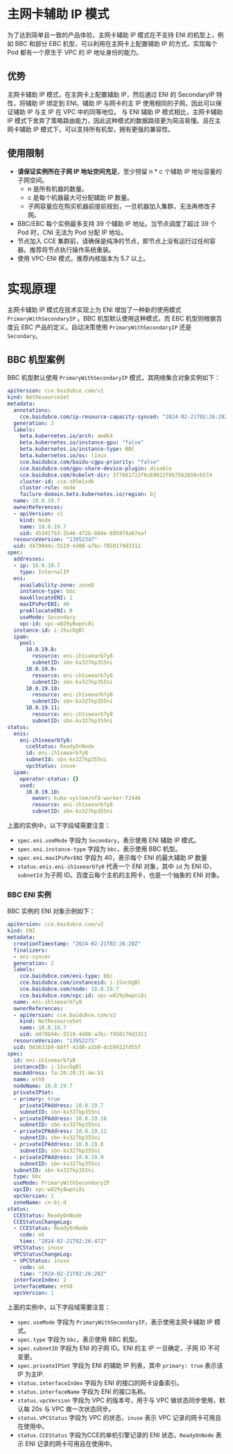 # 主网卡辅助 IP 模式
为了达到简单且一致的产品体验，主网卡辅助 IP 模式在不支持 ENI 的机型上，例如 BBC 和部分 EBC 机型，可以利用在主网卡上配置辅助 IP 的方式，实现每个 Pod 都有一个原生于 VPC 的 IP 地址身份的能力。

## 优势
主网卡辅助 IP 模式，在主网卡上配置辅助 IP，然后通过 ENI 的 SecondaryIP 特性，将辅助 IP 绑定到 ENI。辅助 IP 与网卡的主 IP 使用相同的子网，因此可以保证辅助 IP 与主 IP 在 VPC 中的同等地位。
与 ENI 辅助 IP 模式相比，主网卡辅助 IP 模式下舍弃了策略路由能力，因此这种模式的数据路径更为简洁易懂。且在主网卡辅助 IP 模式下，可以支持所有机型，拥有更强的兼容性。

## 使用限制
* **请保证实例所在子网 IP 地址空间充足**，至少预留 n * c 个辅助 IP 地址容量的子网空间。
    * n 是所有机器的数量。
    * c 是每个机器最大可分配辅助 IP 数量。
    * 子网容量应在购买机器前提前规划，一旦机器加入集群，无法再修改子网。
* BBC/EBC 每个实例最多支持 39 个辅助 IP 地址。当节点调度了超过 39 个 Pod 时，CNI 无法为 Pod 分配 IP 地址。
* 节点加入 CCE 集群前，请确保是纯净的节点，即节点上没有运行过任何容器。推荐将节点执行操作系统重装。
* 使用 VPC-ENI 模式，推荐内核版本为 5.7 以上。

# 实现原理
主网卡辅助 IP 模式在技术实现上为 ENI 增加了一种新的使用模式 `PrimaryWithSecondaryIP` 。BBC 机型默认使用这种模式，而 EBC 机型则根据百度云 EBC 产品的定义，自动决策使用 `PrimaryWithSecondaryIP` 还是 `Secondary`。
## BBC 机型案例
BBC 机型默认使用 `PrimaryWithSecondaryIP` 模式，其网络集合对象实例如下：

```yaml
apiVersion: cce.baidubce.com/v2
kind: NetResourceSet
metadata:
  annotations:
    cce.baidubce.com/ip-resource-capacity-synced: "2024-02-21T02:26:28Z"
  generation: 3
  labels:
    beta.kubernetes.io/arch: amd64
    beta.kubernetes.io/instance-gpu: "false"
    beta.kubernetes.io/instance-type: BBC
    beta.kubernetes.io/os: linux
    cce.baidubce.com/baidu-cgpu-priority: "false"
    cce.baidubce.com/gpu-share-device-plugin: disable
    cce.baidubce.com/kubelet-dir: 2f7661722f6c69622f6b7562656c6574
    cluster-id: cce-z85m1xdk
    cluster-role: node
    failure-domain.beta.kubernetes.io/region: bj
  name: 10.0.19.7
  ownerReferences:
  - apiVersion: v1
    kind: Node
    name: 10.0.19.7
    uid: 45341763-2b46-472b-884e-695974a67eaf
  resourceVersion: "13952347"
  uid: d479844c-5519-4d08-a7bc-f850179d3311
spec:
  addresses:
  - ip: 10.0.19.7
    type: InternalIP
  eni:
    availability-zone: zoneD
    instance-type: bbc
    maxAllocateENI: 1
    maxIPsPerENI: 40
    preAllocateENI: 0
    useMode: Secondary
    vpc-id: vpc-w829y8wpni8i
  instance-id: i-1SvcOgBl
  ipam:
    pool:
      10.0.19.8:
        resource: eni-ih1seearb7y8
        subnetID: sbn-kx327kp355ni
      10.0.19.9:
        resource: eni-ih1seearb7y8
        subnetID: sbn-kx327kp355ni
      10.0.19.10:
        resource: eni-ih1seearb7y8
        subnetID: sbn-kx327kp355ni
      10.0.19.11:
        resource: eni-ih1seearb7y8
        subnetID: sbn-kx327kp355ni
status:
  enis:
    eni-ih1seearb7y8:
      cceStatus: ReadyOnNode
      id: eni-ih1seearb7y8
      subnetId: sbn-kx327kp355ni
      vpcStatus: inuse
  ipam:
    operator-status: {}
    used:
      10.0.19.10:
        owner: kube-system/nfd-worker-f244k
        resource: eni-ih1seearb7y8
        subnetID: sbn-kx327kp355ni
```

上面的实例中，以下字段域需要注意：
* `spec.eni.useMode` 字段为 `Secondary`，表示使用 ENI 辅助 IP 模式。
* `spec.eni.instance-type` 字段为 `bbc`，表示使用 BBC 机型。
* `spec.eni.maxIPsPerENI` 字段为 40，表示每个 ENI 的最大辅助 IP 数量
* `status.enis.eni-ih1seearb7y8` 代表一个 ENI 对象，其中 `id` 为 ENI ID，`subnetId` 为子网 ID。百度云每个主机的主网卡，也是一个抽象的 ENI 对象。

### BBC ENI 实例
BBC 实例的 ENI 对象示例如下：
```yaml
apiVersion: cce.baidubce.com/v2
kind: ENI
metadata:
  creationTimestamp: "2024-02-21T02:26:28Z"
  finalizers:
  - eni-syncer
  generation: 2
  labels:
    cce.baidubce.com/eni-type: bbc
    cce.baidubce.com/instanceid: i-1SvcOgBl
    cce.baidubce.com/node: 10.0.19.7
    cce.baidubce.com/vpc-id: vpc-w829y8wpni8i
  name: eni-ih1seearb7y8
  ownerReferences:
  - apiVersion: cce.baidubce.com/v2
    kind: NetResourceSet
    name: 10.0.19.7
    uid: d479844c-5519-4d08-a7bc-f850179d3311
  resourceVersion: "13952271"
  uid: 0d1631b9-68ff-42d0-a1b0-dcb9922fd55f
spec:
  id: eni-ih1seearb7y8
  instanceID: i-1SvcOgBl
  macAddress: fa:20:20:31:4e:53
  name: eth0
  nodeName: 10.0.19.7
  privateIPSet:
  - primary: true
    privateIPAddress: 10.0.19.7
    subnetID: sbn-kx327kp355ni
  - privateIPAddress: 10.0.19.10
    subnetID: sbn-kx327kp355ni
  - privateIPAddress: 10.0.19.11
    subnetID: sbn-kx327kp355ni
  - privateIPAddress: 10.0.19.8
    subnetID: sbn-kx327kp355ni
  - privateIPAddress: 10.0.19.9
    subnetID: sbn-kx327kp355ni
  subnetID: sbn-kx327kp355ni
  type: bbc
  useMode: PrimaryWithSecondaryIP
  vpcID: vpc-w829y8wpni8i
  vpcVersion: 1
  zoneName: cn-bj-d
status:
  CCEStatus: ReadyOnNode
  CCEStatusChangeLog:
  - CCEStatus: ReadyOnNode
    code: ok
    time: "2024-02-21T02:26:47Z"
  VPCStatus: inuse
  VPCStatusChangeLog:
  - VPCStatus: inuse
    code: ok
    time: "2024-02-21T02:26:28Z"
  interfaceIndex: 2
  interfaceName: eth0
  vpcVersion: 1
```

上面的实例中，以下字段域需要注意：
* `spec.useMode` 字段为 `PrimaryWithSecondaryIP`，表示使用主网卡辅助 IP 模式。
* `spec.type` 字段为 `bbc`，表示使用 BBC 机型。
* `spec.subnetID` 字段为 ENI 的子网 ID。ENI 的主 IP 一旦确定，子网 ID 不可变更。
* `spec.privateIPSet` 字段为 ENI 的辅助 IP 列表，其中 `primary: true` 表示该 IP 为主IP.
* `status.interfaceIndex` 字段为 ENI 的接口的网卡设备索引。
* `status.interfaceName` 字段为 ENI 的接口名称。
* `status.vpcVersion` 字段为 VPC 的版本号，用于与 VPC 做状态同步使用，默认每 20s 与 VPC 做一次状态同步。
* `status.VPCStatus` 字段为 VPC 的状态，`inuse` 表示 VPC 记录的网卡可用且在使用中。
* `status.CCEStatus` 字段为CCE的单机引擎记录的 ENI 状态，`ReadyOnNode` 表示 ENI 记录的网卡可用且在使用中。
